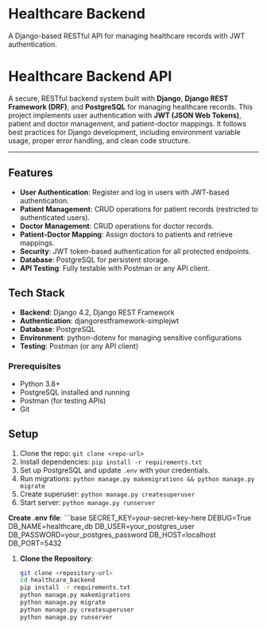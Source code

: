 # Healthcare Backend

A Django-based RESTful API for managing healthcare records with JWT authentication.

# Healthcare Backend API

A secure, RESTful backend system built with **Django**, **Django REST Framework (DRF)**, and **PostgreSQL** for managing healthcare records. This project implements user authentication with **JWT (JSON Web Tokens)**, patient and doctor management, and patient-doctor mappings. It follows best practices for Django development, including environment variable usage, proper error handling, and clean code structure.

---

## Features
- **User Authentication**: Register and log in users with JWT-based authentication.
- **Patient Management**: CRUD operations for patient records (restricted to authenticated users).
- **Doctor Management**: CRUD operations for doctor records.
- **Patient-Doctor Mapping**: Assign doctors to patients and retrieve mappings.
- **Security**: JWT token-based authentication for all protected endpoints.
- **Database**: PostgreSQL for persistent storage.
- **API Testing**: Fully testable with Postman or any API client.



## Tech Stack
- **Backend**: Django 4.2, Django REST Framework
- **Authentication**: djangorestframework-simplejwt
- **Database**: PostgreSQL
- **Environment**: python-dotenv for managing sensitive configurations
- **Testing**: Postman (or any API client)

### Prerequisites
- Python 3.8+
- PostgreSQL installed and running
- Postman (for testing APIs)
- Git

## Setup

1. Clone the repo: `git clone <repo-url>`
2. Install dependencies: `pip install -r requirements.txt`
3. Set up PostgreSQL and update `.env` with your credentials.
4. Run migrations: `python manage.py makemigrations && python manage.py migrate`
5. Create superuser: `python manage.py createsuperuser`
6. Start server: `python manage.py runserver`

**Create .env file**:
    ```base
    SECRET_KEY=your-secret-key-here
    DEBUG=True
    DB_NAME=healthcare_db
    DB_USER=your_postgres_user
    DB_PASSWORD=your_postgres_password
    DB_HOST=localhost
    DB_PORT=5432


1. **Clone the Repository**:
   ```bash
   git clone <repository-url>
   cd healthcare_backend
   pip install -r requirements.txt
   python manage.py makemigrations
   python manage.py migrate
   python manage.py createsuperuser
   python manage.py runserver
